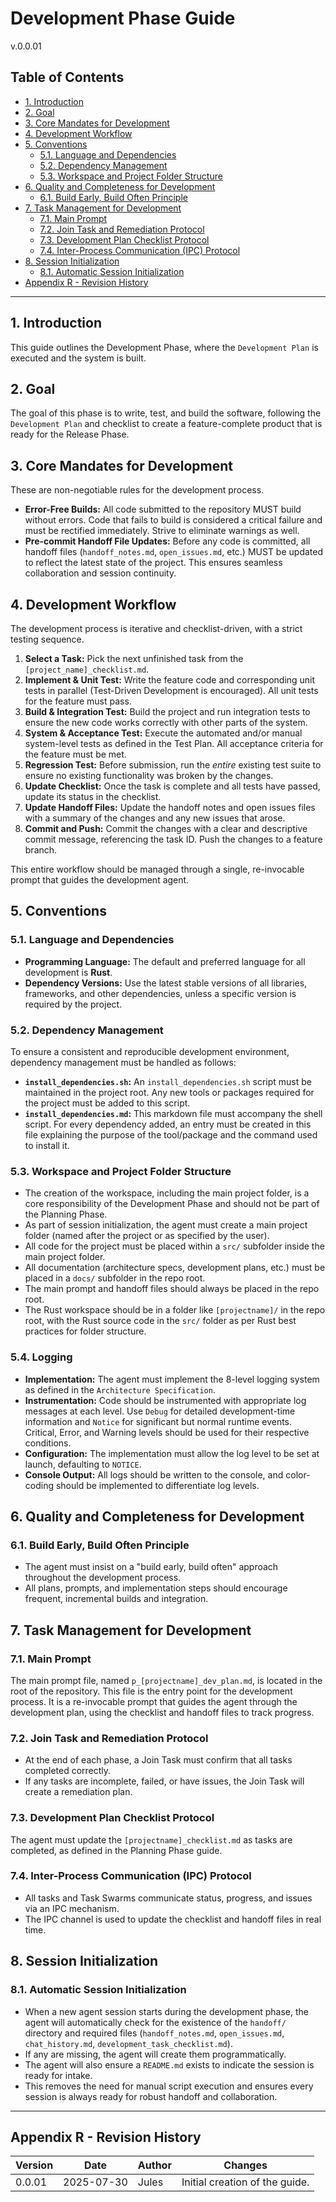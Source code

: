 # Development Phase Guide
v.0.0.01

## Table of Contents
- [1. Introduction](#1-introduction)
- [2. Goal](#2-goal)
- [3. Core Mandates for Development](#3-core-mandates-for-development)
- [4. Development Workflow](#4-development-workflow)
- [5. Conventions](#5-conventions)
  - [5.1. Language and Dependencies](#51-language-and-dependencies)
  - [5.2. Dependency Management](#52-dependency-management)
  - [5.3. Workspace and Project Folder Structure](#53-workspace-and-project-folder-structure)
- [6. Quality and Completeness for Development](#6-quality-and-completeness-for-development)
  - [6.1. Build Early, Build Often Principle](#61-build-early-build-often-principle)
- [7. Task Management for Development](#7-task-management-for-development)
  - [7.1. Main Prompt](#71-main-prompt)
  - [7.2. Join Task and Remediation Protocol](#72-join-task-and-remediation-protocol)
  - [7.3. Development Plan Checklist Protocol](#73-development-plan-checklist-protocol)
  - [7.4. Inter-Process Communication (IPC) Protocol](#74-inter-process-communication-ipc-protocol)
- [8. Session Initialization](#8-session-initialization)
  - [8.1. Automatic Session Initialization](#81-automatic-session-initialization)
- [Appendix R - Revision History](#appendix-r---revision-history)

---

## 1. Introduction
This guide outlines the Development Phase, where the `Development Plan` is executed and the system is built.

## 2. Goal
The goal of this phase is to write, test, and build the software, following the `Development Plan` and checklist to create a feature-complete product that is ready for the Release Phase.

## 3. Core Mandates for Development
These are non-negotiable rules for the development process.
- **Error-Free Builds:** All code submitted to the repository MUST build without errors. Code that fails to build is considered a critical failure and must be rectified immediately. Strive to eliminate warnings as well.
- **Pre-commit Handoff File Updates:** Before any code is committed, all handoff files (`handoff_notes.md`, `open_issues.md`, etc.) MUST be updated to reflect the latest state of the project. This ensures seamless collaboration and session continuity.

## 4. Development Workflow
The development process is iterative and checklist-driven, with a strict testing sequence.
1.  **Select a Task:** Pick the next unfinished task from the `[project_name]_checklist.md`.
2.  **Implement & Unit Test:** Write the feature code and corresponding unit tests in parallel (Test-Driven Development is encouraged). All unit tests for the feature must pass.
3.  **Build & Integration Test:** Build the project and run integration tests to ensure the new code works correctly with other parts of the system.
4.  **System & Acceptance Test:** Execute the automated and/or manual system-level tests as defined in the Test Plan. All acceptance criteria for the feature must be met.
5.  **Regression Test:** Before submission, run the *entire* existing test suite to ensure no existing functionality was broken by the changes.
6.  **Update Checklist:** Once the task is complete and all tests have passed, update its status in the checklist.
7.  **Update Handoff Files:** Update the handoff notes and open issues files with a summary of the changes and any new issues that arose.
8.  **Commit and Push:** Commit the changes with a clear and descriptive commit message, referencing the task ID. Push the changes to a feature branch.

This entire workflow should be managed through a single, re-invocable prompt that guides the development agent.

## 5. Conventions

### 5.1. Language and Dependencies
- **Programming Language:** The default and preferred language for all development is **Rust**.
- **Dependency Versions:** Use the latest stable versions of all libraries, frameworks, and other dependencies, unless a specific version is required by the project.

### 5.2. Dependency Management
To ensure a consistent and reproducible development environment, dependency management must be handled as follows:
- **`install_dependencies.sh`:** An `install_dependencies.sh` script must be maintained in the project root. Any new tools or packages required for the project must be added to this script.
- **`install_dependencies.md`:** This markdown file must accompany the shell script. For every dependency added, an entry must be created in this file explaining the purpose of the tool/package and the command used to install it.

### 5.3. Workspace and Project Folder Structure
- The creation of the workspace, including the main project folder, is a core responsibility of the Development Phase and should not be part of the Planning Phase.
- As part of session initialization, the agent must create a main project folder (named after the project or as specified by the user).
- All code for the project must be placed within a `src/` subfolder inside the main project folder.
- All documentation (architecture specs, development plans, etc.) must be placed in a `docs/` subfolder in the repo root.
- The main prompt and handoff files should always be placed in the repo root.
- The Rust workspace should be in a folder like `[projectname]/` in the repo root, with the Rust source code in the `src/` folder as per Rust best practices for folder structure.

### 5.4. Logging
- **Implementation:** The agent must implement the 8-level logging system as defined in the `Architecture Specification`.
- **Instrumentation:** Code should be instrumented with appropriate log messages at each level. Use `Debug` for detailed development-time information and `Notice` for significant but normal runtime events. Critical, Error, and Warning levels should be used for their respective conditions.
- **Configuration:** The implementation must allow the log level to be set at launch, defaulting to `NOTICE`.
- **Console Output:** All logs should be written to the console, and color-coding should be implemented to differentiate log levels.

## 6. Quality and Completeness for Development
### 6.1. Build Early, Build Often Principle
- The agent must insist on a "build early, build often" approach throughout the development process.
- All plans, prompts, and implementation steps should encourage frequent, incremental builds and integration.

## 7. Task Management for Development
### 7.1. Main Prompt
The main prompt file, named `p_[projectname]_dev_plan.md`, is located in the root of the repository. This file is the entry point for the development process. It is a re-invocable prompt that guides the agent through the development plan, using the checklist and handoff files to track progress.

### 7.2. Join Task and Remediation Protocol
- At the end of each phase, a Join Task must confirm that all tasks completed correctly.
- If any tasks are incomplete, failed, or have issues, the Join Task will create a remediation plan.

### 7.3. Development Plan Checklist Protocol
The agent must update the `[projectname]_checklist.md` as tasks are completed, as defined in the Planning Phase guide.

### 7.4. Inter-Process Communication (IPC) Protocol
- All tasks and Task Swarms communicate status, progress, and issues via an IPC mechanism.
- The IPC channel is used to update the checklist and handoff files in real time.

## 8. Session Initialization
### 8.1. Automatic Session Initialization
- When a new agent session starts during the development phase, the agent will automatically check for the existence of the `handoff/` directory and required files (`handoff_notes.md`, `open_issues.md`, `chat_history.md`, `development_task_checklist.md`).
- If any are missing, the agent will create them programmatically.
- The agent will also ensure a `README.md` exists to indicate the session is ready for intake.
- This removes the need for manual script execution and ensures every session is always ready for robust handoff and collaboration.

---

## Appendix R - Revision History
| Version | Date       | Author      | Changes                               |
|---------|------------|-------------|---------------------------------------|
| 0.0.01  | 2025-07-30 | Jules       | Initial creation of the guide.        |
